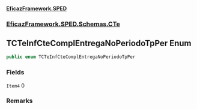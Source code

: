 #### [EficazFramework.SPED](EficazFrameworkSPED.md 'EficazFramework SPED')
### [EficazFramework.SPED.Schemas.CTe](EficazFramework.SPED.Schemas.CTe.md 'EficazFramework.SPED.Schemas.CTe')

## TCTeInfCteComplEntregaNoPeriodoTpPer Enum

```csharp
public enum TCTeInfCteComplEntregaNoPeriodoTpPer
```
### Fields

<a name='EficazFramework.SPED.Schemas.CTe.TCTeInfCteComplEntregaNoPeriodoTpPer.Item4'></a>

`Item4` 0

### Remarks